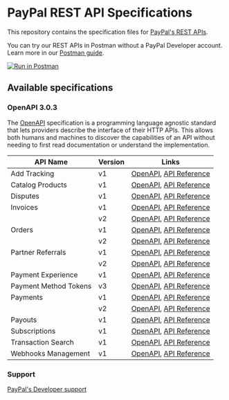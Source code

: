 # PayPal REST API Specifications

This repository contains the specification files for [PayPal's REST APIs](https://developer.paypal.com/api/rest/).

You can try our REST APIs in Postman without a PayPal Developer account. Learn more in our [Postman guide](https://developer.paypal.com/api/rest/postman/).

[![Run in Postman](https://run.pstmn.io/button.svg)](https://god.gw.postman.com/run-collection/19024122-92a85d0e-51e7-47da-9f83-c45dcb1cdf24?action=collection%2Ffork&collection-url=entityId%3D19024122-92a85d0e-51e7-47da-9f83-c45dcb1cdf24%26entityType%3Dcollection%26workspaceId%3D345300e6-346e-42e0-aed1-53717919aef0)

## Available specifications

### OpenAPI 3.0.3

The [OpenAPI](https://swagger.io/specification/v3/) specification is a programming language agnostic standard that lets providers describe the interface of their HTTP APIs. This allows both humans and machines to discover the capabilities of an API without needing to first read documentation or understand the implementation.

| API Name              | Version | Links                                                                                                                                                |
|-----------------------|---------|------------------------------------------------------------------------------------------------------------------------------------------------------|
| Add Tracking          | v1      | [OpenAPI](./openapi/shipping_shipment_tracking_v1.json), [API Reference](https://developer.paypal.com/docs/api/tracking/v1/)                           |
| Catalog Products      | v1      | [OpenAPI](./openapi/catalogs_products_v1.json), [API Reference](https://developer.paypal.com/docs/api/catalog-products/v1/)                            |
| Disputes              | v1      | [OpenAPI](./openapi/customer_disputes_v1.json), [API Reference](https://developer.paypal.com/docs/api/customer-disputes/v1/)                           |
| Invoices              | v1      | [OpenAPI](./openapi/invoicing_v1.json), [API Reference](https://developer.paypal.com/docs/api/invoicing/v1/)                                           |
|                       | v2      | [OpenAPI](./openapi/invoicing_v2.json), [API Reference](https://developer.paypal.com/docs/api/invoicing/v2/)                                           |
| Orders                | v1      | [OpenAPI](./openapi/checkout_orders_v1.json), [API Reference](https://developer.paypal.com/docs/api/orders/v1/)                                        |
|                       | v2      | [OpenAPI](./openapi/checkout_orders_v2.json), [API Reference](https://developer.paypal.com/docs/api/orders/v2/)                                        |
| Partner Referrals     | v1      | [OpenAPI](./openapi/customer_partner_referrals_v1.json), [API Reference](https://developer.paypal.com/docs/api/partner-referrals/v1/)                  |
|                       | v2      | [OpenAPI](./openapi/customer_partner_referrals_v2.json), [API Reference](https://developer.paypal.com/docs/api/partner-referrals/v2/)                  |
| Payment Experience    | v1      | [OpenAPI](./openapi/payment-experience_web_experience_profiles_v1.json), [API Reference](https://developer.paypal.com/docs/api/payment-experience/v1/) |
| Payment Method Tokens | v3      | [OpenAPI](./openapi/vault_payment_tokens_v3.json), [API Reference](https://developer.paypal.com/docs/api/payment-tokens/v3/)                           |
| Payments              | v1      | [OpenAPI](./openapi/payments_payment_v1.json), [API Reference](https://developer.paypal.com/docs/api/payments/v1/)                                     |
|                       | v2      | [OpenAPI](./openapi/payments_payment_v2.json), [API Reference](https://developer.paypal.com/docs/api/payments/v2/)                                     |
| Payouts               | v1      | [OpenAPI](./openapi/payments_payouts_batch_v1.json), [API Reference](https://developer.paypal.com/docs/api/payments.payouts-batch/v1/)                 |
| Subscriptions         | v1      | [OpenAPI](./openapi/billing_subscriptions_v1.json), [API Reference](https://developer.paypal.com/docs/api/subscriptions/v1/)                           |
| Transaction Search    | v1      | [OpenAPI](./openapi/reporting_transactions_v1.json), [API Reference](https://developer.paypal.com/docs/api/transaction-search/v1/)                     |
| Webhooks Management   | v1      | [OpenAPI](./openapi/notifications_webhooks_v1.json), [API Reference](https://developer.paypal.com/docs/api/webhooks/v1/)                               |


### Support

[PayPal's Developer support](https://developer.paypal.com/docs/support/)


 

